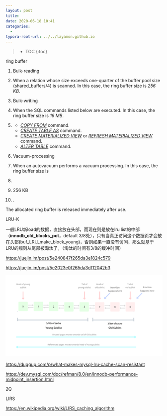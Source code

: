 ```yaml
---
layout: post
title: 
date: 2020-06-18 10:41
categories:
  -
typora-root-url: ../../layamon.github.io
---
```

> * TOC
{:toc}

ring buffer

1. Bulk-reading

2. When a relation whose size exceeds one-quarter of the buffer pool size (shared_buffers/4) is scanned. In this case, the ring buffer size is *256 KB*.

3. Bulk-writing

4. When the SQL commands listed below are executed. In this case, the ring buffer size is *16 MB*.

5. - *[COPY FROM](http://www.postgresql.org/docs/current/static/sql-copy.html)* command.
   - *[CREATE TABLE AS](http://www.postgresql.org/docs/current/static/sql-createtableas.html)* command.
   - [*CREATE MATERIALIZED VIEW*](http://www.postgresql.org/docs/current/static/sql-creatematerializedview.html) or [*REFRESH MATERIALIZED VIEW*](http://www.postgresql.org/docs/current/static/sql-refreshmaterializedview.html) command.
   - [*ALTER TABLE*](http://www.postgresql.org/docs/current/static/sql-altertable.html) command.

6. Vacuum-processing

7. When an autovacuum performs a vacuum processing. In this case, the ring buffer size is

8.  

9. 256 KB

10. .

The allocated ring buffer is released immediately after use.

LRU-K 

一般LRU新load的数据，直接放在头部，而现在则是放在lru list的中部（**innodb_old_blocks_pct**，default 3/8处），只有当真正访问这个数据页才会放在头部(buf_LRU_make_block_young)，否则如果一直没有访问，那么就基于LRU的规则从尾部被淘汰了，（淘汰的时间有3/8的缓冲时间）

https://juejin.im/post/5e240847f265da3e1824c579

https://juejin.im/post/5e2023e0f265da3df12042b3

![MySQL InnoDB Midpoint Insertion Strategy](/image/pg-inno-lru/lru-k.png)

https://duggup.com/p/what-makes-mysql-lru-cache-scan-resistant

https://dev.mysql.com/doc/refman/8.0/en/innodb-performance-midpoint_insertion.html

2Q

LIRS

https://en.wikipedia.org/wiki/LIRS_caching_algorithm